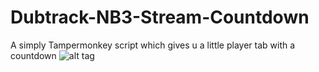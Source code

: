 # Dubtrack-NB3-Stream-Countdown

A simply Tampermonkey script which gives u a little player tab with a countdown
![alt tag](https://i.imgur.com/nr2Sa8Q.png)
